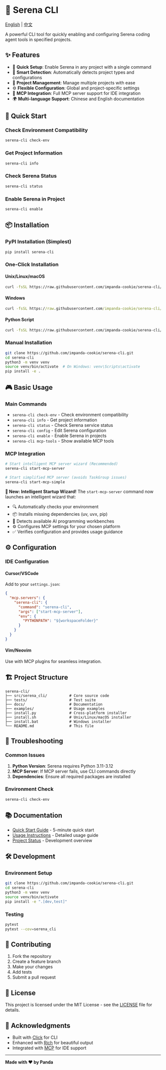 # 🚀 Serena CLI

[English](README.md) | [中文](README_CN.md)

A powerful CLI tool for quickly enabling and configuring Serena coding agent tools in specified projects.

## ✨ Features

- 🚀 **Quick Setup**: Enable Serena in any project with a single command
- 🔧 **Smart Detection**: Automatically detects project types and configurations
- 📁 **Project Management**: Manage multiple projects with ease
- ⚙️ **Flexible Configuration**: Global and project-specific settings
- 🎯 **MCP Integration**: Full MCP server support for IDE integration
- 🌍 **Multi-language Support**: Chinese and English documentation

## 🎯 Quick Start

### Check Environment Compatibility
```bash
serena-cli check-env
```

### Get Project Information
```bash
serena-cli info
```

### Check Serena Status
```bash
serena-cli status
```

### Enable Serena in Project
```bash
serena-cli enable
```

## 📦 Installation

### PyPI Installation (Simplest)
```bash
pip install serena-cli
```

### One-Click Installation

#### Unix/Linux/macOS
```bash
curl -fsSL https://raw.githubusercontent.com/impanda-cookie/serena-cli/main/install.sh | bash
```

#### Windows
```cmd
curl -fsSL https://raw.githubusercontent.com/impanda-cookie/serena-cli/main/install.bat | cmd
```

#### Python Script
```bash
curl -fsSL https://raw.githubusercontent.com/impanda-cookie/serena-cli/main/install.py | python3
```

### Manual Installation
```bash
git clone https://github.com/impanda-cookie/serena-cli.git
cd serena-cli
python3 -m venv venv
source venv/bin/activate  # On Windows: venv\Scripts\activate
pip install -e .
```

## 🎮 Basic Usage

### Main Commands
- `serena-cli check-env` - Check environment compatibility
- `serena-cli info` - Get project information
- `serena-cli status` - Check Serena service status
- `serena-cli config` - Edit Serena configuration
- `serena-cli enable` - Enable Serena in projects
- `serena-cli mcp-tools` - Show available MCP tools

### MCP Integration
```bash
# Start intelligent MCP server wizard (Recommended)
serena-cli start-mcp-server

# Start simplified MCP server (avoids TaskGroup issues)
serena-cli start-mcp-simple
```

**🚀 New: Intelligent Startup Wizard!**
The `start-mcp-server` command now launches an intelligent wizard that:
- 🔍 Automatically checks your environment
- 📦 Installs missing dependencies (uv, uvx, pip)
- 🎯 Detects available AI programming workbenches
- ⚙️ Configures MCP settings for your chosen platform
- ✅ Verifies configuration and provides usage guidance

## ⚙️ Configuration

### IDE Configuration

#### Cursor/VSCode
Add to your `settings.json`:
```json
{
  "mcp.servers": {
    "serena-cli": {
      "command": "serena-cli",
      "args": ["start-mcp-server"],
      "env": {
        "PYTHONPATH": "${workspaceFolder}"
      }
    }
  }
}
```

#### Vim/Neovim
Use with MCP plugins for seamless integration.

## 🏗️ Project Structure
```
serena-cli/
├── src/serena_cli/          # Core source code
├── tests/                   # Test suite
├── docs/                    # Documentation
├── examples/                # Usage examples
├── install.py               # Cross-platform installer
├── install.sh               # Unix/Linux/macOS installer
├── install.bat              # Windows installer
└── README.md                # This file
```

## 🚨 Troubleshooting

### Common Issues
1. **Python Version**: Serena requires Python 3.11-3.12
2. **MCP Server**: If MCP server fails, use CLI commands directly
3. **Dependencies**: Ensure all required packages are installed

### Environment Check
```bash
serena-cli check-env
```

## 📚 Documentation

- [Quick Start Guide](QUICK_START_EN.md) - 5-minute quick start
- [Usage Instructions](usage_instructions_EN.md) - Detailed usage guide
- [Project Status](PROJECT_STATUS.md) - Development overview

## 🛠️ Development

### Environment Setup
```bash
git clone https://github.com/impanda-cookie/serena-cli.git
cd serena-cli
python3 -m venv venv
source venv/bin/activate
pip install -e ".[dev,test]"
```

### Testing
```bash
pytest
pytest --cov=serena_cli
```

## 🤝 Contributing

1. Fork the repository
2. Create a feature branch
3. Make your changes
4. Add tests
5. Submit a pull request

## 📄 License

This project is licensed under the MIT License - see the [LICENSE](LICENSE) file for details.

## 🙏 Acknowledgments

- Built with [Click](https://click.palletsprojects.com/) for CLI
- Enhanced with [Rich](https://rich.readthedocs.io/) for beautiful output
- Integrated with [MCP](https://modelcontextprotocol.io/) for IDE support

---

**Made with ❤️ by Panda**
